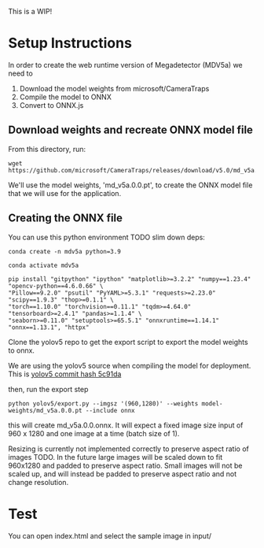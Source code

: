 This is a WIP!

# Setup Instructions

In order to create the web runtime version of Megadetector (MDV5a) we need to

1. Download the model weights from microsoft/CameraTraps
2. Compile the model to ONNX
3. Convert to ONNX.js


## Download weights and recreate ONNX model file

From this directory, run:
```
wget https://github.com/microsoft/CameraTraps/releases/download/v5.0/md_v5a.0.0.pt
```

We'll use the model weights, 'md_v5a.0.0.pt', to create the ONNX model file that we will use for the application. 

## Creating the ONNX file

You can use this python environment TODO slim down deps:

`conda create -n mdv5a python=3.9`

```
conda activate mdv5a

pip install "gitpython" "ipython" "matplotlib>=3.2.2" "numpy==1.23.4" "opencv-python==4.6.0.66" \
"Pillow==9.2.0" "psutil" "PyYAML>=5.3.1" "requests>=2.23.0" "scipy==1.9.3" "thop>=0.1.1" \
"torch==1.10.0" "torchvision==0.11.1" "tqdm>=4.64.0" "tensorboard>=2.4.1" "pandas>=1.1.4" \
"seaborn>=0.11.0" "setuptools>=65.5.1" "onnxruntime==1.14.1" "onnx==1.13.1", "httpx"
```

Clone the yolov5 repo to get the export script to export the model weights to onnx.

We are using the yolov5 source when compiling the model for deployment. This is [yolov5 commit hash 5c91da](https://github.com/ultralytics/yolov5/tree/5c91daeaecaeca709b8b6d13bd571d068fdbd003)


then, run the export step

```
python yolov5/export.py --imgsz '(960,1280)' --weights model-weights/md_v5a.0.0.pt --include onnx
```

this will create md_v5a.0.0.onnx. It will expect a fixed image size input of 960 x 1280 and one image at a time (batch size of 1). 

Resizing is currently not implemented correctly to preserve aspect ratio of images TODO. In the future large images will be scaled down to fit 960x1280 and padded to preserve aspect ratio. Small images will not be scaled up, and will instead be padded to preserve aspect ratio and not change resolution.

# Test
You can open index.html and select the sample image in input/
